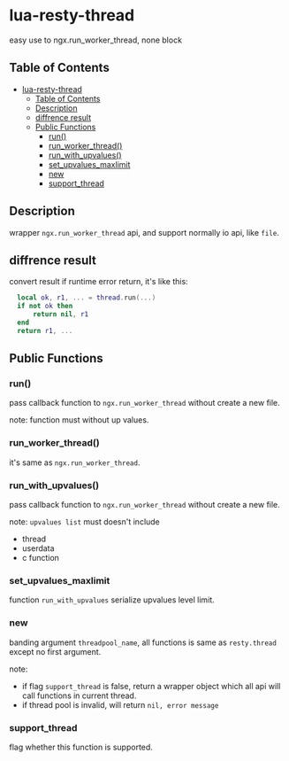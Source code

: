 # lua-resty-thread

easy use to ngx.run_worker_thread, none block

## Table of Contents

- [lua-resty-thread](#lua-resty-thread)
  - [Table of Contents](#table-of-contents)
  - [Description](#description)
  - [diffrence result](#diffrence-result)
  - [Public Functions](#public-functions)
    - [run()](#run)
    - [run_worker_thread()](#run_worker_thread)
    - [run_with_upvalues()](#run_with_upvalues)
    - [set_upvalues_maxlimit](#set_upvalues_maxlimit)
    - [new](#new)
    - [support_thread](#support_thread)

## Description

wrapper `ngx.run_worker_thread` api, and support normally io api, like `file`.

## diffrence result

convert result if runtime error return, it's like this:

```lua
  local ok, r1, ... = thread.run(...)
  if not ok then
      return nil, r1
  end
  return r1, ...
```

## Public Functions

### run()

pass callback function to `ngx.run_worker_thread` without create a new file.

note: function must without up values.

### run_worker_thread()

it's same as `ngx.run_worker_thread`.

### run_with_upvalues()

pass callback function to `ngx.run_worker_thread` without create a new file.

note: `upvalues list` must doesn't include

- thread
- userdata
- c function

### set_upvalues_maxlimit

function `run_with_upvalues` serialize upvalues level limit.

### new

banding argument `threadpool_name`, all functions is same as `resty.thread` except no first argument.

note:

- if flag `support_thread` is false, return a wrapper object which all api will call functions in current thread.
- if thread pool is invalid, will return `nil, error message`

### support_thread

flag whether this function is supported.
